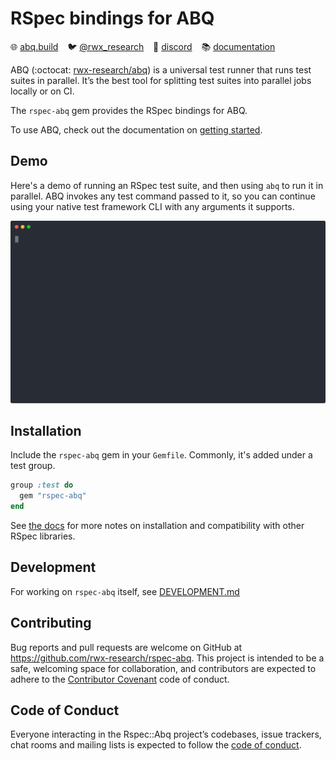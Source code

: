 # RSpec bindings for ABQ

:globe_with_meridians: [abq.build](https://abq.build) &ensp;
:bird: [@rwx_research](https://twitter.com/rwx_research) &ensp;
:speech_balloon: [discord](https://www.rwx.com/discord) &ensp;
:books: [documentation](https://www.rwx.com/docs/abq)

ABQ (:octocat: [rwx-research/abq](https://github.com/rwx-research/abq)) is a universal test runner that runs test suites in parallel.
It’s the best tool for splitting test suites into parallel jobs locally or on CI.

The `rspec-abq` gem provides the RSpec bindings for ABQ.

To use ABQ, check out the documentation on [getting started](https://www.rwx.com/docs/abq/getting-started).

## Demo

Here's a demo of running an RSpec test suite, and then using `abq` to run it in parallel.
ABQ invokes any test command passed to it, so you can continue using your native test framework CLI with any arguments it supports.

![abq-demo.svg](abq-demo.svg)

## Installation

Include the `rspec-abq` gem in your `Gemfile`.
Commonly, it's added under a test group.

```ruby
group :test do
  gem "rspec-abq"
end
```

See [the docs](https://www.rwx.com/docs/abq/test-frameworks/rspec) for more notes on installation and compatibility with other RSpec libraries.

## Development

For working on `rspec-abq` itself, see [DEVELOPMENT.md](DEVELOPMENT.md)

## Contributing

Bug reports and pull requests are welcome on GitHub at <https://github.com/rwx-research/rspec-abq>. This project is intended to be a safe, welcoming space for collaboration, and contributors are expected to adhere to the [Contributor Covenant](http://contributor-covenant.org) code of conduct.

## Code of Conduct

Everyone interacting in the Rspec::Abq project’s codebases, issue trackers, chat rooms and mailing lists is expected to follow the [code of conduct](https://github.com/rwx-research/rspec-abq/blob/master/CODE_OF_CONDUCT.md).
